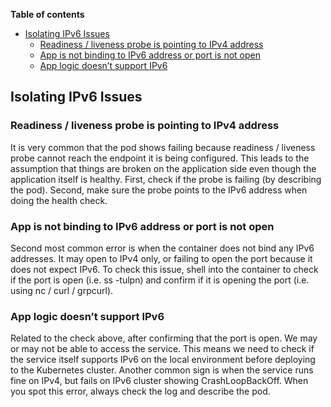 **Table of contents**
<!-- vim-markdown-toc GFM -->

* [Isolating IPv6 Issues](#isolating-ipv6-issues)
    * [Readiness / liveness probe is pointing to IPv4 address](#readiness--liveness-probe-is-pointing-to-ipv4-address)
    * [App is not binding to IPv6 address or port is not open](#app-is-not-binding-to-ipv6-address-or-port-is-not-open)
    * [App logic doesn’t support IPv6](#app-logic-doesnt-support-ipv6)

<!-- vim-markdown-toc -->

## Isolating IPv6 Issues

### Readiness / liveness probe is pointing to IPv4 address

It is very common that the pod shows failing because readiness / liveness probe
cannot reach the endpoint it is being configured. This leads to the assumption
that things are broken on the application side even though the application
itself is healthy. First, check if the probe is failing (by describing the
pod). Second, make sure the probe points to the IPv6 address when doing the
health check.

### App is not binding to IPv6 address or port is not open

Second most common error is when the container does not bind any IPv6
addresses. It may open to IPv4 only, or failing to open the port because it
does not expect IPv6. To check this issue, shell into the container to check if
the port is open (i.e. ss -tulpn) and confirm if it is opening the port (i.e.
using nc / curl / grpcurl).

### App logic doesn’t support IPv6

Related to the check above, after confirming that the port is open. We may or
may not be able to  access the service. This means we need to check if the
service itself supports IPv6 on the local environment before deploying to the
Kubernetes cluster. Another common sign is when the service runs fine on IPv4,
but fails on IPv6 cluster showing CrashLoopBackOff. When you spot this error,
always check the log and describe the pod.
